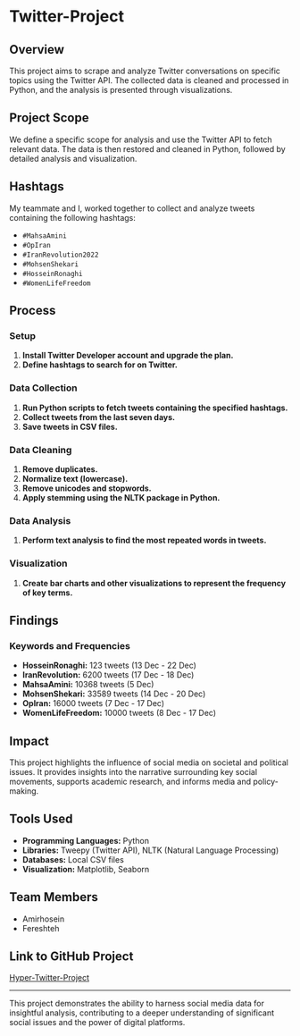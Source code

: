 # Twitter-Project

## Overview
This project aims to scrape and analyze Twitter conversations on specific topics using the Twitter API. The collected data is cleaned and processed in Python, and the analysis is presented through visualizations.

## Project Scope
We define a specific scope for analysis and use the Twitter API to fetch relevant data. The data is then restored and cleaned in Python, followed by detailed analysis and visualization.

## Hashtags
My teammate and I, worked together to collect and analyze tweets containing the following hashtags:
- `#MahsaAmini`
- `#OpIran`
- `#IranRevolution2022`
- `#MohsenShekari`
- `#HosseinRonaghi`
- `#WomenLifeFreedom`

## Process
### Setup
1. **Install Twitter Developer account and upgrade the plan.**
2. **Define hashtags to search for on Twitter.**

### Data Collection
1. **Run Python scripts to fetch tweets containing the specified hashtags.**
2. **Collect tweets from the last seven days.**
3. **Save tweets in CSV files.**

### Data Cleaning
1. **Remove duplicates.**
2. **Normalize text (lowercase).**
3. **Remove unicodes and stopwords.**
4. **Apply stemming using the NLTK package in Python.**

### Data Analysis
1. **Perform text analysis to find the most repeated words in tweets.**

### Visualization
1. **Create bar charts and other visualizations to represent the frequency of key terms.**

## Findings
### Keywords and Frequencies
- **HosseinRonaghi:** 123 tweets (13 Dec - 22 Dec)
- **IranRevolution:** 6200 tweets (17 Dec - 18 Dec)
- **MahsaAmini:** 10368 tweets (5 Dec)
- **MohsenShekari:** 33589 tweets (14 Dec - 20 Dec)
- **OpIran:** 16000 tweets (7 Dec - 17 Dec)
- **WomenLifeFreedom:** 10000 tweets (8 Dec - 17 Dec)

## Impact
This project highlights the influence of social media on societal and political issues. It provides insights into the narrative surrounding key social movements, supports academic research, and informs media and policy-making.

## Tools Used
- **Programming Languages:** Python
- **Libraries:** Tweepy (Twitter API), NLTK (Natural Language Processing)
- **Databases:** Local CSV files
- **Visualization:** Matplotlib, Seaborn

## Team Members
- Amirhosein
- Fereshteh

## Link to GitHub Project
[Hyper-Twitter-Project](#)

---

This project demonstrates the ability to harness social media data for insightful analysis, contributing to a deeper understanding of significant social issues and the power of digital platforms.

